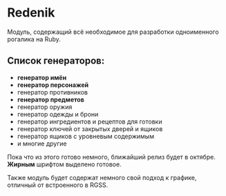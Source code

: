 # Redenik

Модуль, содержащий всё необходимое для разработки одноименного рогалика на Ruby.
## Список генераторов: ##
- **генератор имён**
- **генератор персонажей**
- генератор противников
- **генератор предметов**
- генератор оружия
- генератор одежды и брони
- генератор ингредиентов и рецептов для готовки
- генератор ключей от закрытых дверей и ящиков
- генератор ящиков с уровневым содержимым
- и многие другие

Пока что из этого готово немного, ближайший релиз будет в октябре. **Жирным** шрифтом выделено готовое.

Также модуль будет содержат немного свой подход к графике, отличный от встроенного в RGSS.